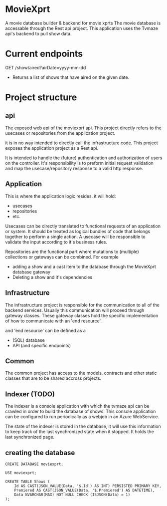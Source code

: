 # MovieXprt
A movie database builder & backend for movie xprts
The movie database is accessable through the Rest api project.
This application uses the Tvmaze api's backend to pull show data.


# Current endpoints
GET /show/aired?airDate=yyyy-mm-dd
- Returns a list of shows that have aired on the given date.

# Project structure

## api
The exposed web api of the moviexprt api. 
This project directly refers to the usecases or repositories from the application project.

it is in no way intended to directly call the infrastructure code.
This project exposes the application project as a Rest api.

It is intended to handle the (future) authentication and authorization of users on the controller.
It's responsibility is to preform initial request validation and map the usecase/repository response to a valid http response.

## Application
This is where the application logic resides.
it will hold:
- usecases
- repositories 
- etc.

Usecases can be directly translated to functional requests of an application or system. It should be treated as logical bundles of code that belongs together to perform a single action.
A usecase will be responsible to validate the input according to it's business rules.

Repositories are the functional part where mutations to (multiple) collections or gateways can be combined. For example  
- adding a show and a cast item to the database through the MovieXprt database gateway
- Deleting a show and it's dependencies

## Infrastructure
The infrastructure project is responsible for the communication to all of the backend services.
Usually this communication will proceed through gateway classes. These gateway classes hold the specific implementation of how to communicate with an 'end resource'.

and 'end resource' can be defined as a 
- (SQL) database 
- API (and specific endpoints) 

## Common
The common project has access to the models, contracts and other static classes that are to be shared accross projects.

## Indexer (TODO)
The indexer is a console application with which the tvmaze api can be crawled in order to build the database of shows.
This console application can be configured to run periodically as a webjob in an Azure WebService.

The state of the indexer is stored in the database, it will use this information to keep track of the last synchronized state when it stopped. It holds the last synchronized page.

## creating the database
```
CREATE DATABASE moviexprt;

USE moviexprt;

CREATE TABLE Shows (
    Id AS CAST(JSON_VALUE(Data, '$.Id') AS INT) PERSISTED PRIMARY KEY,
    Premiered AS CAST(JSON_VALUE(Data, '$.Premiered') AS DATETIME), 
    Data NVARCHAR(MAX) NOT NULL CHECK (ISJSON(Data) = 1)
);
```